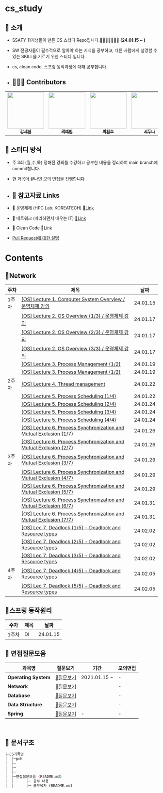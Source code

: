 # cs_study

## 📣 소개 
- SSAFY 11기생들이 만든 CS 스터디 Repo입니다.🤸‍♀️🤸‍♂️🤸‍♀️🤸‍ **(24.01.15 ~ )**
- SW 전공자들이 필수적으로 알아야 하는 지식을 공부하고, 다른 사람에게 설명할 수 있는 SKILL을 기르기 위한 스터디 입니다.
- cs, clean code, 스프링 동작과정에 대해 공부합니다.

- ## 🙋🏻‍♂️ Contributors
<table>
  <tr>
    <td align="center"><a href="https://github.com/SehyeonKang"><img src="https://avatars.githubusercontent.com/u/80624927?v=4" width="120px;" alt=""/><br /><sub><b>강세현</b></sub></a><br /></td>
    <td align="center"><a href="https://github.com/Yebin-Gwak"><img src="https://github.com/SSAFY11thDaejeon7/cs_study/assets/91451735/73085e5e-4677-46c5-9f66-def2f67fc6b7" width="120px;" alt=""/><br /><sub><b>곽예빈</b></sub></a><br /></td>
    <td align="center"><a href="https://github.com/Chaeros"><img src="https://github.com/SSAFY11thDaejeon7/cs_study/assets/91451735/6a691fe9-0a25-43f2-a650-a83b4f30aff8" width="120px;" alt=""/><br /><sub><b>박찬호</b></sub></a><br /></td>
    <td align="center"><a href="https://github.com/ensk26"><img src="https://github.com/SSAFY11thDaejeon7/cs_study/assets/91451735/e6c5d98f-808d-4b52-a3ec-d26028243d5c" width="120px;" alt=""/><br /><sub><b>서두나</b></sub></a><br /></td>
    <td align="center"><a href="https://github.com/leeggon"><img src="https://avatars.githubusercontent.com/u/138864974?v=4" width="120px;" alt=""/><br /><sub><b>이경곤</b></sub></a><br /></td>
    <td align="center"><a href="https://github.com/sumin305"><img src="https://github.com/SSAFY11thDaejeon7/cs_study/assets/91451735/7bd45991-f6d3-4ae1-9a67-8141cada99ab" width="120px;" alt=""/><br /><sub><b>이수민</b></sub></a><br /></td>
    <td align="center"><a href="https://github.com/Aeraekun"><img src="https://avatars.githubusercontent.com/u/68500724?v=4" width="120px;" alt=""/><br /><sub><b>이승철</b></sub></a><br /></td>
    <td align="center"><a href="https://github.com/JeonSungGwon"><img src="https://github.com/SSAFY11thDaejeon7/cs_study/assets/91451735/bb731727-8bb3-4dfc-b8b4-293cee4f97c8" width="120px;" alt=""/><br /><sub><b>전성권</b></sub></a><br /></td>
    <td align="center"><a href="https://github.com/mrcsbin"><img src="https://github.com/SSAFY11thDaejeon7/cs_study/assets/91451735/cc907266-3789-43ea-aff2-de1b79a770bb" width="120px;" alt=""/><br /><sub><b>조성빈</b></sub></a><br /></td>
  </tr>
</table>

## 📝 스터디 방식
- 주 3회 (월,수,목) 정해진 강의를 수강하고 공부한 내용을 정리하여 main branch에 commit합니다.
- 한 과목이 끝나면 모의 면접을 진행합니다.

- ## 🔗 참고자료 Links
- 📖 운영체제 (HPC Lab. KOREATECH)   [🔗Link](https://www.youtube.com/watch?v=EdTtGv9w2sA&list=PLBrGAFAIyf5rby7QylRc6JxU5lzQ9c4tN)
- 📖 네트워크 (따라하면서 배우는 IT) [🔗Link](https://www.youtube.com/watch?v=Av9UFzl_wis&list=PL0d8NnikouEWcF1jJueLdjRIC4HsUlULi)
- 📖 Clean Code [🔗Link](https://github.com/Yooii-Studios/Clean-Code/tree/master)
- [Pull Request에 대한 설명](https://sadoruin-notes.notion.site/Pull-Request-3e8c9a7c98bc41819729e3b306ca9987)

# Contents
## 📌Network

| 주차  | 제목                                                                                                                                                               | 날짜 |
|-----|------------------------------------------------------------------------------------------------------------------------------------------------------------------|-----|
| 1주차 | [[OS] Lecture 1. Computer System Overview / 운영체제 강의](https://www.youtube.com/watch?v=EdTtGv9w2sA&list=PLBrGAFAIyf5rby7QylRc6JxU5lzQ9c4tN)                 | 24.01.15 |
|     | [[OS] Lecture 2. OS Overview (1/3) / 운영체제 강의](https://www.youtube.com/watch?v=nxl_cUd55Ag&list=PLBrGAFAIyf5rby7QylRc6JxU5lzQ9c4tN&index=2)                  |  24.01.17  |
|     | [[OS] Lecture 2. OS Overview (2/3) / 운영체제 강의](https://www.youtube.com/watch?v=hzXVQIlSSos&list=PLBrGAFAIyf5rby7QylRc6JxU5lzQ9c4tN&index=3)                  |  24.01.17  |
|     | [[OS] Lecture 2. OS Overview (3/3) / 운영체제 강의](https://www.youtube.com/watch?v=knF9lzHA3LI&list=PLBrGAFAIyf5rby7QylRc6JxU5lzQ9c4tN&index=4)                  |  24.01.17  |
|     | [[OS] Lecture 3. Process Management (1/2)](https://www.youtube.com/watch?v=jZuTw2tRT7w&list=PLBrGAFAIyf5rby7QylRc6JxU5lzQ9c4tN&index=5)                  |  24.01.19  |
|     | [[OS] Lecture 3. Process Management (1/2)](https://www.youtube.com/watch?v=MJTr37lgaMA&list=PLBrGAFAIyf5rby7QylRc6JxU5lzQ9c4tN&index=6)                  |  24.01.19  |
| 2주차 | [[OS] Lecture 4. Thread management](https://www.youtube.com/watch?v=YlnvCIZQDkw&list=PLBrGAFAIyf5rby7QylRc6JxU5lzQ9c4tN&index=7)                  |  24.01.22  |
|     | [[OS] Lecture 5. Process Scheduling (1/4)](https://www.youtube.com/watch?v=_gNeoGQx-Tc&list=PLBrGAFAIyf5rby7QylRc6JxU5lzQ9c4tN&index=8)                  |  24.01.22  |
|     | [[OS] Lecture 5. Process Scheduling (2/4)](https://www.youtube.com/watch?v=r1JVA7yOPAM&list=PLBrGAFAIyf5rby7QylRc6JxU5lzQ9c4tN&index=9)                  |  24.01.24  |
|     | [[OS] Lecture 5. Process Scheduling (3/4)](https://www.youtube.com/watch?v=keY9Wi7scEs&list=PLBrGAFAIyf5rby7QylRc6JxU5lzQ9c4tN&index=10)                  |  24.01.24  |
|     | [[OS] Lecture 5. Process Scheduling (4/4)](https://www.youtube.com/watch?v=actKUqea6Xc&list=PLBrGAFAIyf5rby7QylRc6JxU5lzQ9c4tN&index=11)                  |  24.01.24  |
|     | [[OS] Lecture 6. Process Synchronization and Mutual Exclusion (1/7)](https://www.youtube.com/watch?v=wdaf2gy83uU&list=PLBrGAFAIyf5rby7QylRc6JxU5lzQ9c4tN&index=12)                  |  24.01.26  |
|     | [[OS] Lecture 6. Process Synchronization and Mutual Exclusion (2/7)](https://www.youtube.com/watch?v=lY43KR3IItw&list=PLBrGAFAIyf5rby7QylRc6JxU5lzQ9c4tN&index=13)                  |  24.01.26  |
| 3주차 | [[OS] Lecture 6. Process Synchronization and Mutual Exclusion (3/7)](https://www.youtube.com/watch?v=Zps0ckSvKys&list=PLBrGAFAIyf5rby7QylRc6JxU5lzQ9c4tN&index=14)                  |  24.01.29  |
|     | [[OS] Lecture 6. Process Synchronization and Mutual Exclusion (4/7)](https://www.youtube.com/watch?v=33OqgesF-mM&list=PLBrGAFAIyf5rby7QylRc6JxU5lzQ9c4tN&index=15)                  |  24.01.29  |
|     | [[OS] Lecture 6. Process Synchronization and Mutual Exclusion (5/7)](https://www.youtube.com/watch?v=CitsUz-Dx7A&list=PLBrGAFAIyf5rby7QylRc6JxU5lzQ9c4tN&index=16)                  |  24.01.29  |
|     | [[OS] Lecture 6. Process Synchronization and Mutual Exclusion (6/7)](https://www.youtube.com/watch?v=S7l2UEXVhb0&list=PLBrGAFAIyf5rby7QylRc6JxU5lzQ9c4tN&index=17)                  |  24.01.31  |
|     | [[OS] Lecture 6. Process Synchronization and Mutual Exclusion (7/7)](https://www.youtube.com/watch?v=AnYN-kbCbRI&list=PLBrGAFAIyf5rby7QylRc6JxU5lzQ9c4tN&index=18)                  |  24.01.31  |
|     | [[OS] Lec 7. Deadlock (1/5) - Deadlock and Resource types](https://www.youtube.com/watch?v=xvoEsy2zJnc&list=PLBrGAFAIyf5rby7QylRc6JxU5lzQ9c4tN&index=19)                  |  24.02.02  |
|     | [[OS] Lec 7. Deadlock (2/5) - Deadlock and Resource types](https://www.youtube.com/watch?v=czjtYkjhtgo&list=PLBrGAFAIyf5rby7QylRc6JxU5lzQ9c4tN&index=20)                  |  24.02.02  |
|     | [[OS] Lec 7. Deadlock (3/5) - Deadlock and Resource types](https://www.youtube.com/watch?v=XMrlt3ZwfM4&list=PLBrGAFAIyf5rby7QylRc6JxU5lzQ9c4tN&index=21)                  |  24.02.02  |
| 4주차| [[OS] Lec 7. Deadlock (4/5) - Deadlock and Resource types](https://www.youtube.com/watch?v=qmtOsmixfsA&list=PLBrGAFAIyf5rby7QylRc6JxU5lzQ9c4tN&index=22)                  |  24.02.05  |
|     | [[OS] Lec 7. Deadlock (5/5) - Deadlock and Resource types](https://www.youtube.com/watch?v=8XbSgZ2JPQ8&list=PLBrGAFAIyf5rby7QylRc6JxU5lzQ9c4tN&index=23)                  |  24.02.05  |

## 📌스프링 동작원리

| 주차  | 제목                                                                                                                                                               | 날짜 |
|-----|------------------------------------------------------------------------------------------------------------------------------------------------------------------|-----|
| 1주차 | DI                  | 24.01.15 |

## 📁 면접질문모음 
|**과목명**|**질문보기**|기간|모의면접|
|-|-|-|-|
|**Operating System**|[📃질문보기](https://github.com/SSAFY-CS-STUDY/Tech_interview/blob/main/02.database/README.md)|2021.01.15 ~ |-|
|**Network**|[📃질문보기](https://github.com/SSAFY-CS-STUDY/Tech_interview/blob/main/01.network/README.md)||-|
|**Database**|[📃질문보기](https://github.com/SSAFY-CS-STUDY/Tech_interview/blob/main/03.Operating_system/README.md)||-|
|**Data Structure**|[📃질문보기](https://github.com/SSAFY-CS-STUDY/Tech_interview/tree/main/04.Java/README.md)||-|
|**Spring**|[📃질문보기](https://github.com/SSAFY-CS-STUDY/Tech_interview/tree/main/05.Spring/README.md)|-|-|
<br/>

## 📑 문서구조   
```sh
├─CS과목명
│  ├─pch
│  ├─
│  ├─
│  ├─
│  ├─면접질문모음 (README.md) 
│  │      ├─ 공부 내용
│  │      ├─ 공부목차 (README.md)
```
